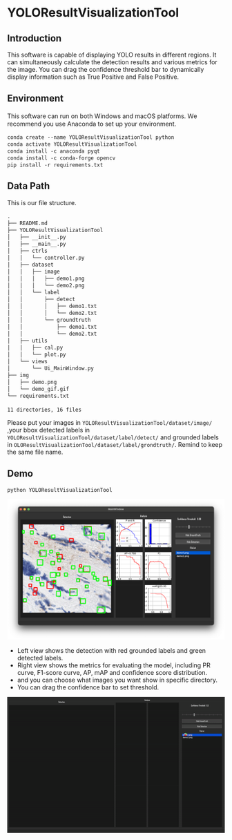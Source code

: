 # YOLOResultVisualizationTool

## Introduction
This software is capable of displaying YOLO results in different regions. It can simultaneously calculate the detection results and various metrics for the image. You can drag the confidence threshold bar to dynamically display information such as True Positive and False Positive.

## Environment
This software can run on both Windows and macOS platforms.
Ｗe recommend you use Anaconda to set up your environment.

```
conda create --name YOLOResultVisualizationTool python
conda activate YOLOResultVisualizationTool
conda install -c anaconda pyqt
conda install -c conda-forge opencv
pip install -r requirements.txt
```

## Data Path
This is our file structure.
```
.
├── README.md
├── YOLOResultVisualizationTool
│   ├── __init__.py
│   ├── __main__.py
│   ├── ctrls
│   │   └── controller.py
│   ├── dataset
│   │   ├── image
│   │   │   ├── demo1.png
│   │   │   └── demo2.png
│   │   └── label
│   │       ├── detect
│   │       │   ├── demo1.txt
│   │       │   └── demo2.txt
│   │       └── groundtruth
│   │           ├── demo1.txt
│   │           └── demo2.txt
│   ├── utils
│   │   ├── cal.py
│   │   └── plot.py
│   └── views
│       └── Ui_MainWindow.py
├── img
│   ├── demo.png
│   └── demo_gif.gif
└── requirements.txt

11 directories, 16 files
```
Please put your images in ``YOLOResultVisualizationTool/dataset/image/`` ,your bbox detected labels in ``YOLOResultVisualizationTool/dataset/label/detect/`` and grounded labels in ``OLOResultVisualizationTool/dataset/label/grondtruth/``. Remind to keep the same file name.

## Demo
```
python YOLOResultVisualizationTool
```
![Image](img/demo.png)
- Left view shows the detection with red grounded labels and green detected labels.
- Right view shows the metrics for evaluating the model, including PR curve, F1-score curve, AP, mAP and confidence score distribution.
- and you can choose what images you want show in specific directory.
- You can drag the confidence bar to set threshold.

![Image](img/demo_gif.gif)